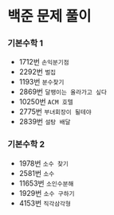 # 백준 문제 풀이

### 기본수학 1
- 1712번 `손익분기점`
- 2292번 `벌집`
- 1193번 `분수찾기`
- 2869번 `달팽이는 올라가고 싶다`
- 10250번 `ACM 호텔`
- 2775번 `부녀회장이 될테야`
- 2839번 `설탕 배달`  

### 기본수학 2
- 1978번 `소수 찾기`
- 2581번 `소수`
- 11653번 `소인수분해`
- 1929번 `소수 구하기`
- 4153번 `직각삼각형`